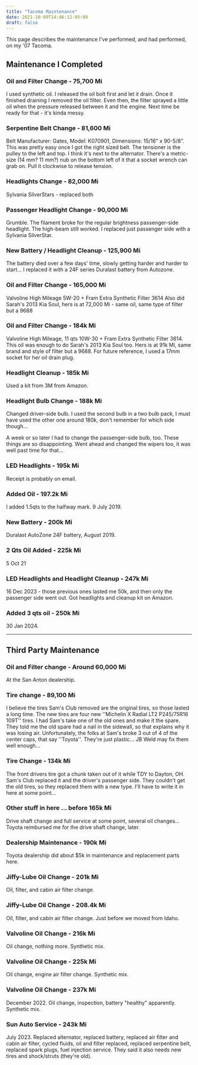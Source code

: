```yaml
---
title: "Tacoma Maintenance"
date: 2021-10-09T14:46:12-05:00
draft: false
---
```


This page describes the maintenance I've performed, and had performed, on my '07 Tacoma.

## Maintenance I Completed

### Oil and Filter Change - 75,700 Mi
I used synthetic oil.  I released the oil bolt first and let it drain.  Once it finished draining I removed the oil filter.  Even then, the filter sprayed a little oil when the pressure released between it and the engine.  Next time be ready for that - it's kinda messy.

### Serpentine Belt Change - 81,600 Mi
Belt Manufacturer: Gates, Model: K070901, Dimensions: 15/16" x 90-5/8".  This was pretty easy once I got the right sized belt.  The tensioner is the pulley to the left and top.  I think it's next to the alternator.  There's a metric-size (14 mm?  11 mm?) nub on the bottom left of it that a socket wrench can grab on.  Pull it clockwise to release tension.

### Headlights Change - 82,000 Mi
Sylvania SilverStars - replaced both

### Passenger Headlight Change - 90,000 Mi
Grumble.  The filament broke for the regular brightness passenger-side headlight.  The high-beam still worked.  I replaced just passenger side with a Sylvania SilverStar.

### New Battery / Headlight Cleanup - 125,900 Mi
The battery died over a few days' time, slowly getting harder and harder to start...  I replaced it with a 24F series Duralast battery from Autozone.

### Oil and Filter Change - 165,000 Mi
Valvoline High Mileage 5W-20 + Fram Extra Synthetic Filter 3614
Also did Sarah's 2013 Kia Soul, hers is at 72,000 Mi - same oil, same type of filter but a 9688

### Oil and Filter Change - 184k Mi
Valvoline High Mileage, 11 qts 10W-30 + Fram Extra Synthetic Filter 3614.  This oil was enough to do Sarah's 2013 Kia Soul too.  Hers is at 91k Mi, same brand and style of filter but a 9688.  For future reference, I used a 17mm socket for her oil drain plug.

### Headlight Cleanup - 185k Mi
Used a kit from 3M from Amazon.

### Headlight Bulb Change - 188k Mi
Changed driver-side bulb.  I used the second bulb in a two bulb pack, I must have used the other one around 180k, don't remember for which side though...

A week or so later I had to change the passenger-side bulb, too.  These things are so disappointing.  Went ahead and changed the wipers too, it was well past time for that...

### LED Headlights - 195k Mi
Receipt is probably on email.

### Added Oil - 197.2k Mi
I added 1.5qts to the halfway mark.  9 July 2019.

### New Battery - 200k Mi
Duralast AutoZone 24F battery, August 2019.

### 2 Qts Oil Added - 225k Mi
5 Oct 21

### LED Headlights and Headlight Cleanup - 247k Mi
16 Dec 2023 - those previous ones lasted me 50k, and then only the passenger side went out.  Got headlights and cleanup kit on Amazon.

### Added 3 qts oil - 250k Mi
30 Jan 2024.

---

## Third Party Maintenance

### Oil and Filter change - Around 60,000 Mi
At the San Anton dealership.

### Tire change - 89,100 Mi
I believe the tires Sam's Club removed are the original tires, so those lasted a long time.  The new tires are four new ''Michelin X Radial LT2 P245/75R16 109T'' tires.  I had Sam's take one of the old ones and make it the spare.  They told me the old spare had a nail in the sidewall, so that explains why it was losing air.  Unfortunately, the folks at Sam's broke 3 out of 4 of the center caps, that say ''Toyota''.  They're just plastic...  JB Weld may fix them well enough...

### Tire Change - 134k Mi
The front drivers tire got a chunk taken out of it while TDY to Dayton, OH.  Sam's Club replaced it and the driver's passenger side.  They couldn't get the old tires, so they replaced them with a new type.  I'll have to write it in here at some point...

### Other stuff in here ... before 165k Mi
Drive shaft change and full service at some point, several oil changes...  Toyota reimbursed me for the drive shaft change, later.

### Dealership Maintenance - 190k Mi
Toyota dealership did about $5k in maintenance and replacement parts here.

### Jiffy-Lube Oil Change - 201k Mi
Oil, filter, and cabin air filter change.

### Jiffy-Lube Oil Change - 208.4k Mi
Oil, filter, and cabin air filter change.  Just before we moved from Idaho.

### Valvoline Oil Change - 216k Mi
Oil change, nothing more.  Synthetic mix.

### Valvoline Oil Change - 225k Mi
Oil change, engine air filter change.  Synthetic mix.

### Valvoline Oil Change - 237k Mi
December 2022.  Oil change, inspection, battery "healthy" apparently.  Synthetic mix.

### Sun Auto Service - 243k Mi

July 2023.  Replaced alternator, replaced battery, replaced air filter and cabin air filter, cycled fluids, oil and filter replaced, replaced serpentine belt, replaced spark plugs, fuel injection service.  They said it also needs new tires and shock/struts (they're old).

